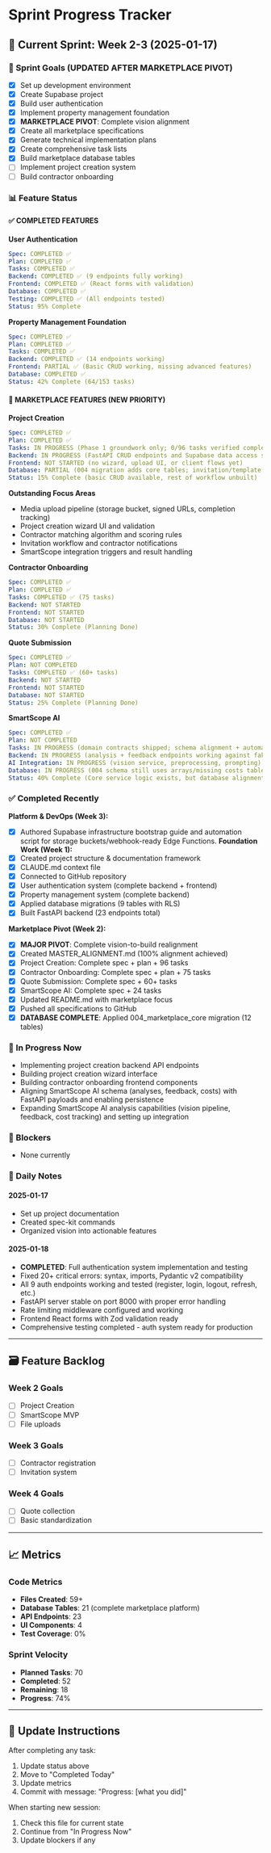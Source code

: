 # Sprint Progress Tracker

## 📅 Current Sprint: Week 2-3 (2025-01-17)

### 🎯 Sprint Goals (UPDATED AFTER MARKETPLACE PIVOT)
- [x] Set up development environment
- [x] Create Supabase project  
- [x] Build user authentication
- [x] Implement property management foundation
- [x] **MARKETPLACE PIVOT**: Complete vision alignment
- [x] Create all marketplace specifications
- [x] Generate technical implementation plans
- [x] Create comprehensive task lists
- [x] Build marketplace database tables
- [ ] Implement project creation system
- [ ] Build contractor onboarding

### 📊 Feature Status

#### ✅ COMPLETED FEATURES

**User Authentication**
```yaml
Spec: COMPLETED ✅
Plan: COMPLETED ✅  
Tasks: COMPLETED ✅
Backend: COMPLETED ✅ (9 endpoints fully working)
Frontend: COMPLETED ✅ (React forms with validation)
Database: COMPLETED ✅
Testing: COMPLETED ✅ (All endpoints tested)
Status: 95% Complete
```

**Property Management Foundation**
```yaml
Spec: COMPLETED ✅
Plan: COMPLETED ✅
Tasks: COMPLETED ✅
Backend: COMPLETED ✅ (14 endpoints working)
Frontend: PARTIAL ✅ (Basic CRUD working, missing advanced features)
Database: COMPLETED ✅
Status: 42% Complete (64/153 tasks)
```

#### 🚧 MARKETPLACE FEATURES (NEW PRIORITY)

**Project Creation**
```yaml
Spec: COMPLETED ✅
Plan: COMPLETED ✅
Tasks: IN PROGRESS (Phase 1 groundwork only; 0/96 tasks verified complete)
Backend: IN PROGRESS (FastAPI CRUD endpoints and Supabase data access service)
Frontend: NOT STARTED (no wizard, upload UI, or client flows yet)
Database: PARTIAL (004 migration adds core tables; invitation/template automation outstanding)
Status: 15% Complete (basic CRUD available, rest of workflow unbuilt)
```

**Outstanding Focus Areas**
- Media upload pipeline (storage bucket, signed URLs, completion tracking)
- Project creation wizard UI and validation
- Contractor matching algorithm and scoring rules
- Invitation workflow and contractor notifications
- SmartScope integration triggers and result handling

**Contractor Onboarding**
```yaml
Spec: COMPLETED ✅
Plan: COMPLETED ✅
Tasks: COMPLETED ✅ (75 tasks)
Backend: NOT STARTED
Frontend: NOT STARTED
Database: NOT STARTED
Status: 30% Complete (Planning Done)
```

**Quote Submission**
```yaml
Spec: COMPLETED ✅
Plan: NOT COMPLETED
Tasks: COMPLETED ✅ (60+ tasks)
Backend: NOT STARTED
Frontend: NOT STARTED
Database: NOT STARTED
Status: 25% Complete (Planning Done)
```

**SmartScope AI**
```yaml
Spec: COMPLETED ✅
Plan: NOT COMPLETED
Tasks: IN PROGRESS (domain contracts shipped; schema alignment + automation still open)
Backend: IN PROGRESS (analysis + feedback endpoints working against fakes; Supabase persistence blocked by schema drift)
AI Integration: IN PROGRESS (vision service, preprocessing, prompting)
Database: IN PROGRESS (004 schema still uses arrays/missing costs table; 005 alignment migration not applied)
Status: 40% Complete (Core service logic exists, but database alignment, UI, and integrations remain outstanding)
```

### ✅ Completed Recently
**Platform & DevOps (Week 3):**
- [x] Authored Supabase infrastructure bootstrap guide and automation script for storage buckets/webhook-ready Edge Functions.
**Foundation Work (Week 1):**
- [x] Created project structure & documentation framework
- [x] CLAUDE.md context file
- [x] Connected to GitHub repository
- [x] User authentication system (complete backend + frontend)
- [x] Property management system (complete backend)
- [x] Applied database migrations (9 tables with RLS)
- [x] Built FastAPI backend (23 endpoints total)

**Marketplace Pivot (Week 2):**
- [x] **MAJOR PIVOT**: Complete vision-to-build realignment
- [x] Created MASTER_ALIGNMENT.md (100% alignment achieved)
- [x] Project Creation: Complete spec + plan + 96 tasks
- [x] Contractor Onboarding: Complete spec + plan + 75 tasks  
- [x] Quote Submission: Complete spec + 60+ tasks
- [x] SmartScope AI: Complete spec + 24 tasks
- [x] Updated README.md with marketplace focus
- [x] Pushed all specifications to GitHub
- [x] **DATABASE COMPLETE**: Applied 004_marketplace_core migration (12 tables)

### 🔄 In Progress Now
- Implementing project creation backend API endpoints
- Building project creation wizard interface
- Building contractor onboarding frontend components
- Aligning SmartScope AI schema (analyses, feedback, costs) with FastAPI payloads and enabling persistence
- Expanding SmartScope AI analysis capabilities (vision pipeline, feedback, cost tracking) and setting up integration

### 🚫 Blockers
- None currently

### 📝 Daily Notes

#### 2025-01-17
- Set up project documentation
- Created spec-kit commands
- Organized vision into actionable features

#### 2025-01-18
- **COMPLETED**: Full authentication system implementation and testing
- Fixed 20+ critical errors: syntax, imports, Pydantic v2 compatibility
- All 9 auth endpoints working and tested (register, login, logout, refresh, etc.)
- FastAPI server stable on port 8000 with proper error handling
- Rate limiting middleware configured and working
- Frontend React forms with Zod validation ready
- Comprehensive testing completed - auth system ready for production

---

## 🗃️ Feature Backlog

### Week 2 Goals
- [ ] Project Creation
- [ ] SmartScope MVP
- [ ] File uploads

### Week 3 Goals
- [ ] Contractor registration
- [ ] Invitation system

### Week 4 Goals
- [ ] Quote collection
- [ ] Basic standardization

---

## 📈 Metrics

### Code Metrics
- **Files Created**: 59+
- **Database Tables**: 21 (complete marketplace platform)
- **API Endpoints**: 23
- **UI Components**: 4
- **Test Coverage**: 0%

### Sprint Velocity
- **Planned Tasks**: 70
- **Completed**: 52
- **Remaining**: 18
- **Progress**: 74%

---

## 🔄 Update Instructions

After completing any task:
1. Update status above
2. Move to "Completed Today"
3. Update metrics
4. Commit with message: "Progress: [what you did]"

When starting new session:
1. Check this file for current state
2. Continue from "In Progress Now"
3. Update blockers if any